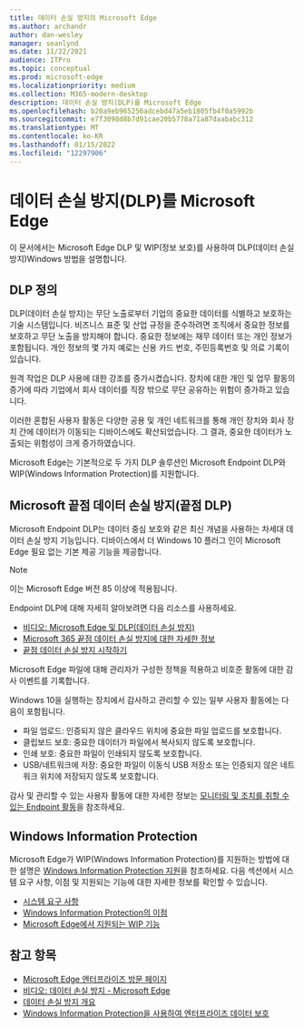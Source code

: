 ```yaml
---
title: 데이터 손실 방지의 Microsoft Edge
ms.author: archandr
author: dan-wesley
manager: seanlynd
ms.date: 11/22/2021
audience: ITPro
ms.topic: conceptual
ms.prod: microsoft-edge
ms.localizationpriority: medium
ms.collection: M365-modern-desktop
description: 데이터 손실 방지(DLP)를 Microsoft Edge
ms.openlocfilehash: b20a9eb965256adcebd47a5eb1805fb4f0a5992b
ms.sourcegitcommit: e7f3098d8b7d91cae20b5778a71a87daababc312
ms.translationtype: MT
ms.contentlocale: ko-KR
ms.lasthandoff: 01/15/2022
ms.locfileid: "12297906"
---
```

# <a name="understand-data-loss-prevention-dlp-in-microsoft-edge"></a>데이터 손실 방지(DLP)를 Microsoft Edge

이 문서에서는 Microsoft Edge DLP 및 WIP(정보 보호)를 사용하여 DLP(데이터 손실 방지)Windows 방법을 설명합니다.

## <a name="dlp-defined"></a>DLP 정의

DLP(데이터 손실 방지)는 무단 노출로부터 기업의 중요한 데이터를 식별하고 보호하는 기술 시스템입니다. 비즈니스 표준 및 산업 규정을 준수하려면 조직에서 중요한 정보를 보호하고 무단 노출을 방지해야 합니다. 중요한 정보에는 재무 데이터 또는 개인 정보가 포함됩니다. 개인 정보의 몇 가지 예로는 신용 카드 번호, 주민등록번호 및 의료 기록이 있습니다.

원격 작업은 DLP 사용에 대한 강조를 증가시켰습니다. 장치에 대한 개인 및 업무 활동의 증가에 따라 기업에서 회사 데이터를 직장 밖으로 무단 공유하는 위험이 증가하고 있습니다.

이러한 혼합된 사용자 활동은 다양한 공용 및 개인 네트워크를 통해 개인 장치와 회사 장치 간에 데이터가 이동되는 디바이스에도 확산되었습니다. 그 결과, 중요한 데이터가 노출되는 위험성이 크게 증가하였습니다.

Microsoft Edge는 기본적으로 두 가지 DLP 솔루션인 Microsoft Endpoint DLP와 WIP(Windows Information Protection)를 지원합니다.

## <a name="microsoft-endpoint-data-loss-prevention-endpoint-dlp"></a>Microsoft 끝점 데이터 손실 방지(끝점 DLP)

Microsoft Endpoint DLP는 데이터 중심 보호와 같은 최신 개념을 사용하는 차세대 데이터 손실 방지 기능입니다. 디바이스에서 더 Windows 10 플러그 인이 Microsoft Edge 필요 없는 기본 제공 기능을 제공합니다.

> [!NOTE]
> 이는 Microsoft Edge 버전 85 이상에 적용됩니다.

Endpoint DLP에 대해 자세히 알아보려면 다음 리소스를 사용하세요.

- [비디오: Microsoft Edge 및 DLP(데이터 손실 방지)](microsoft-edge-video-security-dlp.md)
- [Microsoft 365 끝점 데이터 손실 방지에 대한 자세한 정보](/microsoft-365/compliance/endpoint-dlp-learn-about?preserve-view=true&view=o365-worldwide)
- [끝점 데이터 손실 방지 시작하기](/microsoft-365/compliance/endpoint-dlp-getting-started?preserve-view=true&view=o365-worldwide)

Microsoft Edge 파일에 대해 관리자가 구성한 정책을 적용하고 비호준 활동에 대한 감사 이벤트를 기록합니다.

Windows 10을 실행하는 장치에서 감사하고 관리할 수 있는 일부 사용자 활동에는 다음이 포함됩니다.

- 파일 업로드: 인증되지 않은 클라우드 위치에 중요한 파일 업로드를 보호합니다. <!-- The next 3 screenshots show a sequence where a user tries to drop a sensitive data file on to their local storage.-->
- 클립보드 보호: 중요한 데이터가 파일에서 복사되지 않도록 보호합니다.
- 인쇄 보호: 중요한 파일이 인쇄되지 않도록 보호합니다.
- USB/네트워크에 저장: 중요한 파일이 이동식 USB 저장소 또는 인증되지 않은 네트워크 위치에 저장되지 않도록 보호합니다.

감사 및 관리할 수 있는 사용자 활동에 대한 자세한 정보는 [모니터링 및 조치를 취할 수 있는 Endpoint 활동](/microsoft-365/compliance/endpoint-dlp-learn-about?preserve-view=true&view=o365-worldwide#endpoint-activities-you-can-monitor-and-take-action-on)을 참조하세요.

## <a name="windows-information-protection"></a>Windows Information Protection

Microsoft Edge가 WIP(Windows Information Protection)를 지원하는 방법에 대한 설명은 [Windows Information Protection 지원](./microsoft-edge-security-windows-information-protection.md)을 참조하세요. 다음 섹션에서 시스템 요구 사항, 이점 및 지원되는 기능에 대한 자세한 정보를 확인할 수 있습니다.

- [시스템 요구 사항](./microsoft-edge-security-windows-information-protection.md#system-requirements)
- [Windows Information Protection의 이점](./microsoft-edge-security-windows-information-protection.md#windows-information-protection-benefits)
- [Microsoft Edge에서 지원되는 WIP 기능](./microsoft-edge-security-windows-information-protection.md#wip-features-supported-in-microsoft-edge)

## <a name="see-also"></a>참고 항목

- [Microsoft Edge 엔터프라이즈 방문 페이지](https://aka.ms/EdgeEnterprise)
- [비디오: 데이터 손실 방지 - Microsoft Edge](https://www.youtube.com/watch?v=dLD04U9eTqg)
- [데이터 손실 방지 개요](/microsoft-365/compliance/data-loss-prevention-policies?preserve-view=true&view=o365-worldwide)
- [Windows Information Protection을 사용하여 엔터프라이즈 데이터 보호](/windows/security/information-protection/windows-information-protection/protect-enterprise-data-using-wip)